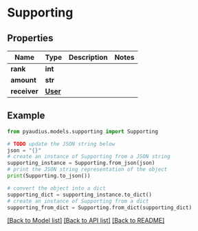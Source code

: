 # Supporting


## Properties

Name | Type | Description | Notes
------------ | ------------- | ------------- | -------------
**rank** | **int** |  | 
**amount** | **str** |  | 
**receiver** | [**User**](User.md) |  | 

## Example

```python
from pyaudius.models.supporting import Supporting

# TODO update the JSON string below
json = "{}"
# create an instance of Supporting from a JSON string
supporting_instance = Supporting.from_json(json)
# print the JSON string representation of the object
print(Supporting.to_json())

# convert the object into a dict
supporting_dict = supporting_instance.to_dict()
# create an instance of Supporting from a dict
supporting_from_dict = Supporting.from_dict(supporting_dict)
```
[[Back to Model list]](../README.md#documentation-for-models) [[Back to API list]](../README.md#documentation-for-api-endpoints) [[Back to README]](../README.md)


